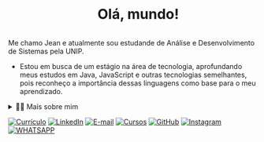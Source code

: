 <div id="user-content-toc">
  <ul align="center">
    <summary><h1 style="display: inline-block">Olá, mundo!</h1></summary>
</div>

<!-- Presentation -->
<p>
  Me chamo Jean e atualmente sou estudande de Análise e Desenvolvimento de Sistemas pela UNIP.

  - Estou em busca de um estágio na área de tecnologia, aprofundando meus
estudos em Java, JavaScript e outras tecnologias semelhantes, pois reconheço a importância dessas
linguagens como base para o meu aprendizado.

</p>

<!-- Dropdown -->
<details>
  <summary>👨‍💻 Mais sobre mim</summary>

  - Tenho 21 anos e atualmente moro em carapicuíba. Trabalho há cerca de 3 anos como assistente administrativo na SIS Innov e Tech em barueri-SP.
  - Estou me graduando em Análise e Desenvolvimento de Sistemas pela Universidade Paulista (UNIP) com bolsa conquistada utilizando o enem, a previsão de termino do curso é no segundo semestre de 2025.

  - Gosto de assistir futebol, conhecer novos lugares, novas pessoas e principalmente viajar.
</details>

<!-- Links -->

[![Currículo](https://img.shields.io/badge/website-000000?style=for-the-badge&logo=About.me&logoColor=white)](https://curriculojeanconfertino.netlify.app/)
[![LinkedIn](https://img.shields.io/badge/LinkedIn-0077B5?style=for-the-badge&logo=linkedin&logoColor=white)](https://www.linkedin.com/in/jean-confertino-004958217/)
[![E-mail](https://img.shields.io/badge/Gmail-D14836?style=for-the-badge&logo=gmail&logoColor=white)](https://cursos.alura.com.br/user/jeanconfertino/fullCertificate/2793897ace0eab7b3de4aea7212526c6)
[![Cursos](https://img.shields.io/badge/Cursos-0078D4?style=for-the-badge&logo=Alura&logoColor=white)](https://cursos.alura.com.br/user/jeanconfertino/fullCertificate/2793897ace0eab7b3de4aea7212526c6)
[![GitHub](https://img.shields.io/badge/GitHub-100000?style=for-the-badge&logo=github&logoColor=white)](https://github.com/JeanConfertino)
[![Instagram](https://img.shields.io/badge/Instagram-E4405F?style=for-the-badge&logo=instagram&logoColor=white)](https://www.instagram.com/jeanconfertino/)
[![WHATSAPP](https://img.shields.io/badge/WhatsApp-25D366?style=for-the-badge&logo=whatsapp&logoColor=white)](https://web.whatsapp.com/+5511948304024)
